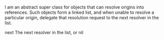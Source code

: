 I am an abstract super class for objects that can resolve origins into references. Such objects form a linked list, and when unable to resolve a particular origin, delegate that resolution request to the next resolver in the list.

next
	The next resolver in the list, or nil

